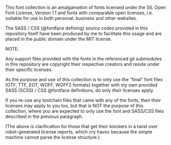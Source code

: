 This font collection is an amalgamation of fonts licensed under the SIL Open Font License, Version 1.1 
and fonts with comparable open licenses, i.e. suitable for use in both personal, business and other websites.

The SASS / CSS (@fontface defining) source codes provided in this repository itself 
have been produced by me to facilitate this usage and are placed in the public domain
under the MIT license.

NOTE:

Any support files provided with the fonts in the referenced git submodules in this repository
are copyright their respective creators and reside under their specific licenses.

As the purpose and use of this collection is to only use the "final" font files (OTF, TTF, EOT, WOFF, WOFF2 formats) 
together with my own provided SASS (SCSS) / CSS @fontface definitions, do only *their* licenses apply.

If you re-use any toolchain files that came with any of the fonts, then their licenses may apply to you too,
but that is NOT the purpose of this collection, where you are expected to only use the font and SASS/CSS files 
described in the previous paragraph.


(The above is clarification for those that get their knickers in a twist over robot-generated license reports, 
which cry havoc because the simple machine cannot parse the license structure.)
